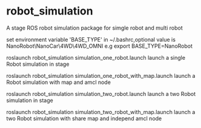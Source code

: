 # robot_simulation
A stage ROS robot simulation package for simgle robot and multi robot

set environment variable 'BASE_TYPE' in ~/.bashrc,optional value is NanoRobot\NanoCar\4WD\4WD_OMNI
e.g export BASE_TYPE=NanoRobot

roslaunch robot_simulation simulation_one_robot.launch
launch a single Robot simulation in stage

roslaunch robot_simulation simulation_one_robot_with_map.launch
launch a Robot simulation with map and amcl node

roslaunch robot_simulation simulation_two_robot.launch
launch a two Robot simulation in stage

roslaunch robot_simulation simulation_two_robot_with_map.launch
launch a two Robot simulation with share map and independ amcl node


